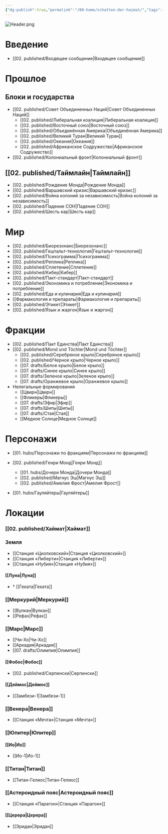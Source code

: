 ```yaml
---
{"dg-publish":true,"permalink":"/00-home/schatten-der-haimat/","tags":["#хаб","gardenEntry"]}
---
```


![Header.png](/img/user/09.%20files/Header.png)
# Введение
- [[02. published/Входящее сообщение\|Входящее сообщение]]
# Прошлое
## Блоки и государства
- [[02. published/Совет Объединенных Наций\|Совет Объединенных Наций]]
	- [[02. published/Либеральная коалиция\|Либеральная коалиция]]
	- [[02. published/Восточный союз\|Восточный союз]]
	- [[02. published/Объединённая Америка\|Объединённая Америка]]
	- [[02. published/Великий Туран\|Великий Туран]]
	- [[02. published/Океания\|Океания]]
	- [[02. published/Африканское Содружество\|Африканское Содружество]]
- [[02. published/Колониальный фронт\|Колониальный фронт]]
## [[02. published/Таймлайн\|Таймлайн]]
- [[02. published/Рождение Монда\|Рождение Монда]]
- [[02. published/Варшавский кризис\|Варшавский кризис]]
- [[02. published/Война колоний за независимость\|Война колоний за независимость]]
- [[02. published/Падение СОН\|Падение СОН]]
- [[02. published/Шесть кар\|Шесть кар]]
# Мир
- [[02. published/Биорезонанс\|Биорезонанс]]
- [[02. published/Гештальт-технология\|Гештальт-технология]]
- [[02. published/Психограмма\|Психограмма]]
- [[02. published/Реплика\|Реплика]]
- [[02. published/Сплетение\|Сплетение]]
- [[02. published/Кибер\|Кибер]]
- [[02. published/Пакт-стандарт\|Пакт-стандарт]]
- [[02. published/Экономика и потребление\|Экономика и потребление]]
- [[02. published/Еда и кулинария\|Еда и кулинария]]
- [[Фармакология и препараты\|Фармакология и препараты]]
- [[02. published/Этикет\|Этикет]]
- [[02. published/Язык и жаргон\|Язык и жаргон]]
# Фракции
- [[02. published/Пакт Единства\|Пакт Единства]]
- [[02. published/Mond und Töchter\|Mond und Töchter]]
	- [[02. published/Серебряное крыло\|Серебряное крыло]]
	- [[02. published/Черное крыло\|Черное крыло]]
	- [[07. drafts/Белое крыло\|Белое крыло]]
	- [[07. drafts/Синее крыло\|Синее крыло]]
	- [[07. drafts/Зеленое крыло\|Зеленое крыло]]
	- [[07. drafts/Оранжевое крыло\|Оранжевое крыло]]
- Нелегальные формирования
	- [[Цвирн\|Цвирн]]
	- [[Фликеры\|Фликеры]]
	- [[07. drafts/Эфир\|Эфир]]
	- [[07. drafts/Шипы\|Шипы]]
	- [[07. drafts/Стая\|Стая]]
	- [[Медное Солнце\|Медное Солнце]]
# Персонажи
- [[01. hubs/Персонажи по фракциям\|Персонажи по фракциям]]

- [[02. published/Генри Монд\|Генри Монд]]
	- [[01. hubs/Дочери Монда\|Дочери Монда]]
	- [[02. published/Магнус Эш\|Магнус Эш]]
	- [[02. published/Амелия Фрост\|Амелия Фрост]]
- [[01. hubs/Гауляйтеры\|Гауляйтеры]]
# Локации
### [[02. published/Хаймат\|Хаймат]]
### Земля
- [[Станция «Циолковский»\|Станция «Циолковский»]]
- [[Станция «Либерти»\|Станция «Либерти»]]
- [[Станция «Нубия»\|Станция «Нубия»]]
#### [[Луна\|Луна]]
- † [[Геката\|Геката]]
### [[Меркурий\|Меркурий]]
- [[Вулкан\|Вулкан]]
- [[Рефах\|Рефах]]
### [[Марс\|Марс]]
- [[Чи-Хо\|Чи-Хо]]
- [[Аркадия\|Аркадия]]
- [[07. drafts/Олимпия\|Олимпия]]
#### [[Фобос\|Фобос]]
- [[02. published/Серпински\|Серпински]]
#### [[Деймос\|Деймос]]
- [[Замбези-1\|Замбези-1]]
### [[Венера\|Венера]]
- [[Станция «Мечта»\|Станция «Мечта»]]
### [[Юпитер\|Юпитер]]
#### [[Ио\|Ио]]
- [[Ио-1\|Ио-1]]
### [[Титан\|Титан]]
- [[Титан-Гелиос\|Титан-Гелиос]]
### [[Астероидный пояс\|Астероидный пояс]]
- [[Станция «Парагон»\|Станция «Парагон»]]
#### [[Церера\|Церера]]
- [[Эридан\|Эридан]]
